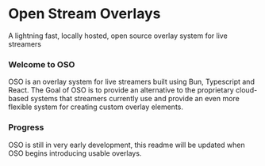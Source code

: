 # Open Stream Overlays
A lightning fast, locally hosted, open source overlay system for live streamers 

### Welcome to OSO
OSO is an overlay system for live streamers built using Bun, Typescript and React. The Goal of OSO is to provide an alternative to the proprietary cloud-based systems that streamers currently use and provide an even more flexible system for creating custom overlay elements.

### Progress
OSO is still in very early development, this readme will be updated when OSO begins introducing usable overlays.
